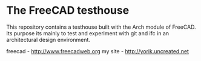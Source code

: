 The FreeCAD testhouse
=====================

This repository contains a testhouse built with the Arch module of FreeCAD. Its purpose its mainly to test and experiment with git and ifc in an architectural design environment.

freecad - http://www.freecadweb.org
my site - http://yorik.uncreated.net

